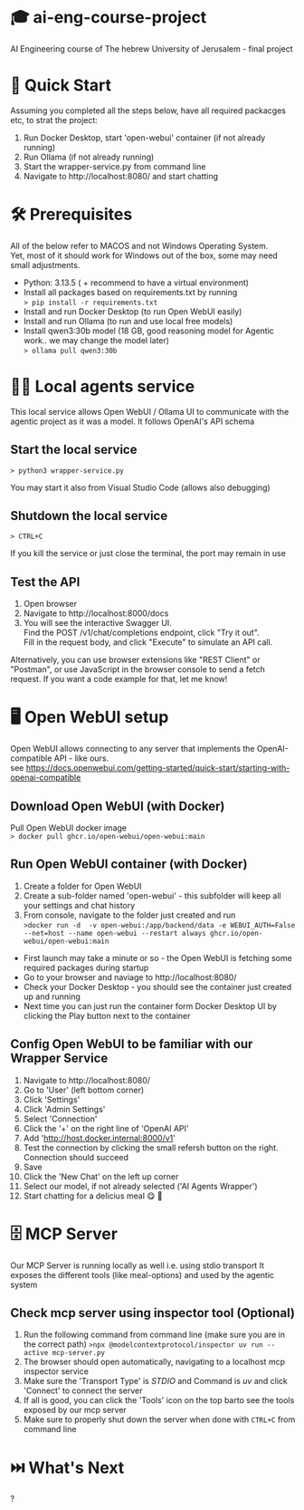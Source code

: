 # 🎓 ai-eng-course-project 
AI Engineering course of The hebrew University of Jerusalem - final project


# 🚀 Quick Start
Assuming you completed all the steps below, have all required packacges etc, to strat the project:
1. Run Docker Desktop, start 'open-webui' container (if not already running) 
2. Run Ollama (if not already running)
3. Start the wrapper-service.py from command line
4. Navigate to http://localhost:8080/ and start chatting


# 🛠️ Prerequisites
All of the below refer to MACOS and not Windows Operating System.\
Yet, most of it should work for Windows out of the box, some may need small adjustments.

- Python: 3.13.5 ( + recommend to have a virtual environment)
- Install all packages based on requirements.txt by running\
  `> pip install -r requirements.txt`
- Install and run Docker Desktop (to run Open WebUI easily)
- Install and run Ollama (to run and use local free models)
- Install qwen3:30b model (18 GB, good reasoning model for Agentic work.. we may change the model later)\
  `> ollama pull qwen3:30b`


# 🧑‍💻 Local agents service
This local service allows Open WebUI / Ollama UI to communicate with the agentic project as it was a model.
It follows OpenAI's API schema

## Start the local service
`> python3 wrapper-service.py`

You may start it also from Visual Studio Code (allows also debugging)

## Shutdown the local service
`> CTRL+C`

If you kill the service or just close the terminal, the port may remain in use 

## Test the API
1. Open browser
2. Navigate to http://localhost:8000/docs
3. You will see the interactive Swagger UI.\
Find the POST /v1/chat/completions endpoint, click "Try it out".\
Fill in the request body, and click "Execute" to simulate an API call.

Alternatively, you can use browser extensions like "REST Client" or "Postman", or use JavaScript in the browser console to send a fetch request. If you want a code example for that, let me know!


# 🖥️ Open WebUI setup
Open WebUI allows connecting to any server that implements the OpenAI-compatible API - like ours.\
see https://docs.openwebui.com/getting-started/quick-start/starting-with-openai-compatible

## Download Open WebUI (with Docker)
Pull Open WebUI docker image\
`> docker pull ghcr.io/open-webui/open-webui:main`

## Run Open WebUI container (with Docker)
1. Create a folder for Open WebUI
2. Create a sub-folder named 'open-webui' - this subfolder will keep all your settings and chat history
3. From console, navigate to the folder just created and run\
`>docker run -d  -v open-webui:/app/backend/data -e WEBUI_AUTH=False --net=host --name open-webui --restart always ghcr.io/open-webui/open-webui:main` 

* First launch may take a minute or so - the Open WebUI is fetching some required packages during startup 
* Go to your browser and naviage to 
http://localhost:8080/
* Check your Docker Desktop - you should see the container just created up and running
* Next time you can just run the container form Docker Desktop UI by clicking the Play button next to the container

## Config Open WebUI to be familiar with our Wrapper Service 
1. Navigate to http://localhost:8080/ 
2. Go to 'User' (left bottom corner)
3. Click 'Settings'
4. Click 'Admin Settings'
5. Select 'Connection'
6. Click the '+' on the right line of 'OpenAI API'
7. Add 'http://host.docker.internal:8000/v1'
8. Test the connection by clicking the small refersh button on the right.
Connection should succeed
9. Save 
10. Click the 'New Chat' on the left up corner
10. Select our model, if not already selected ('AI Agents Wrapper')
11. Start chatting for a delicius meal 😋 🍲


# 🗄️ MCP Server
Our MCP Server is running locally as well i.e. using stdio transport
It exposes the different tools (like meal-options) and used by the agentic system

## Check mcp server using inspector tool (Optional)
1. Run the following command from command line (make sure you are in the correct path)
`>npx @modelcontextprotocol/inspector uv run --active mcp-server.py`
2. The browser should open automatically, navigating to a localhost mcp inspector service
3. Make sure the 'Transport Type' is _STDIO_ and Command is _uv_ and click 'Connect' to connect the server 
4. If all is good, you can click the 'Tools' icon on the top barto see the tools exposed by our mcp server
5. Make sure to properly shut down the server when done with `CTRL+C` from command line

# ⏭️ What's Next
?